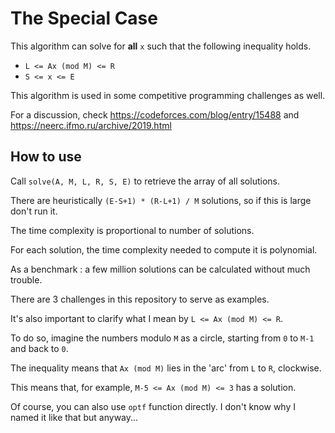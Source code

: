 # The Special Case

This algorithm can solve for **all** `x` such that the following inequality holds.

- `L <= Ax (mod M) <= R`
- `S <= x <= E`

This algorithm is used in some competitive programming challenges as well.

For a discussion, check https://codeforces.com/blog/entry/15488 and https://neerc.ifmo.ru/archive/2019.html


## How to use

Call `solve(A, M, L, R, S, E)` to retrieve the array of all solutions.

There are heuristically `(E-S+1) * (R-L+1) / M` solutions, so if this is large don't run it.

The time complexity is proportional to number of solutions.

For each solution, the time complexity needed to compute it is polynomial.

As a benchmark : a few million solutions can be calculated without much trouble.

There are 3 challenges in this repository to serve as examples.



It's also important to clarify what I mean by `L <= Ax (mod M) <= R`.

To do so, imagine the numbers modulo `M` as a circle, starting from `0` to `M-1` and back to `0`.

The inequality means that `Ax (mod M)` lies in the 'arc' from `L` to `R`, clockwise.

This means that, for example, `M-5 <= Ax (mod M) <= 3` has a solution. 



Of course, you can also use `optf` function directly. I don't know why I named it like that but anyway...

